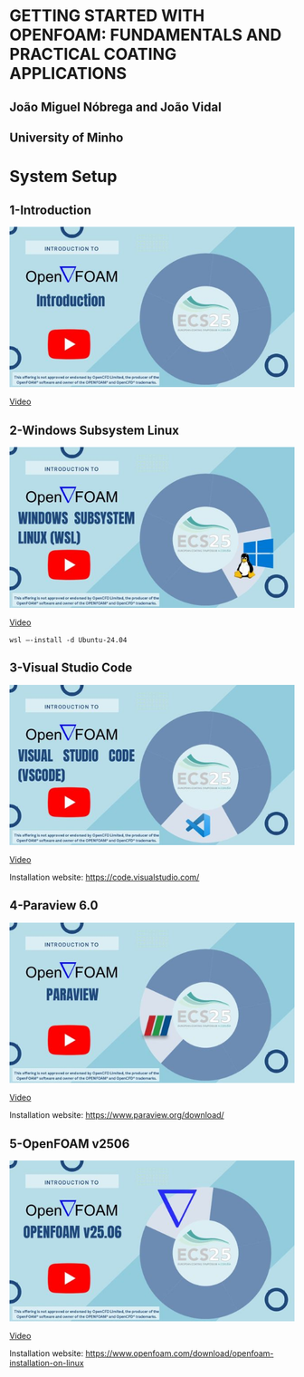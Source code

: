 # **GETTING STARTED WITH OPENFOAM: FUNDAMENTALS AND PRACTICAL COATING APPLICATIONS**
## João Miguel Nóbrega and João Vidal
## University of Minho

# System Setup


## 1-Introduction
![Introduction](https://github.com/Computational-Rheology/OpenFOAMCourse_ECS25/blob/main/Covers/01_Intro.JPG)

[Video](https://youtu.be/XPClAtVewAU)


## 2-Windows Subsystem Linux
![Windows Subsystem Linux](./Covers/02-WSL.jpg)

[Video](https://youtu.be/gRKmsotZp4Y)

```
wsl –-install -d Ubuntu-24.04
```

## 3-Visual Studio Code
![VSCode](./Covers/03-vscode.jpg)

[Video](https://youtu.be/hzr0HRTfKgA)

Installation website: https://code.visualstudio.com/


## 4-Paraview 6.0
![Introduction](./Covers/04-Paraview.jpg)

[Video](https://youtu.be/JEJfGAcsZgQ)

Installation website: https://www.paraview.org/download/


## 5-OpenFOAM v2506
![Introduction](./Covers/05-OpenFOAM.jpg)

[Video](https://youtu.be/3x1gUifncLA)

Installation website: https://www.openfoam.com/download/openfoam-installation-on-linux